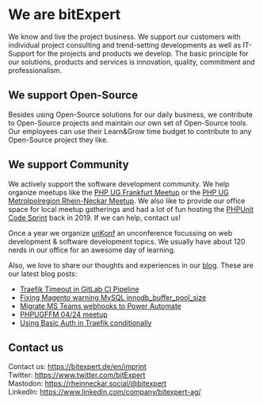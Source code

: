 # We are bitExpert

We know and live the project business. We support our customers with individual project consulting and trend-setting developments as well as IT-Support for the projects and products we develop. The basic principle for our solutions, products and services is innovation, quality, commitment and professionalism.

## We support Open-Source

Besides using Open-Source solutions for our daily business, we contribute to Open-Source projects and maintain our own set of Open-Source tools. Our employees can use their Learn&Grow time budget to contribute to any Open-Source project they like.

## We support Community

We actively support the software development community. We help organize meetups like the [PHP UG Frankfurt Meetup](https://www.phpugffm.de) or the [PHP UG Metrolpolregion Rhein-Neckar Meetup](http://www.phpugmrn.de). We also like to provide our office space for local meetup gatherings and had a lot of fun hosting the [PHPUnit Code Sprint](https://phpunit.de/code-sprints/september-2019.html) back in 2019. If we can help, contact us!

Once a year we organize [unKonf](https://www.unKonf.de) an unconference focussing on web development & software development topics. We usually have about 120 nerds in our office for an awesome day of learning.

Also, we love to share our thoughts and experiences in our [blog](https://blog.bitExpert.de). These are our latest blog posts:
<!--- blog_start --->
 - [Traefik Timeout in GitLab CI Pipeline](https://blog.bitexpert.de/blog/traefik_timeout_gitlab_ci)
 - [Fixing Magento warning MySQL innodb_buffer_pool_size](https://blog.bitexpert.de/blog/mysql_innodb_buffer_pool_size_warning)
 - [Migrate MS Teams webhooks to Power Automate](https://blog.bitexpert.de/blog/ms_teams_webhook_changes)
 - [PHPUGFFM 04/24 meetup](https://blog.bitexpert.de/blog/phpugffm_meetup_september_2024)
 - [Using Basic Auth in Traefik conditionally](https://blog.bitexpert.de/blog/traefik_conditionally_http_basic_auth)
<!--- blog_end --->

## Contact us

Contact us: https://bitexpert.de/en/imprint   
Twitter: https://www.twitter.com/bitExpert    
Mastodon: https://rheinneckar.social/@bitexpert    
LinkedIn: https://www.linkedin.com/company/bitexpert-ag/    

